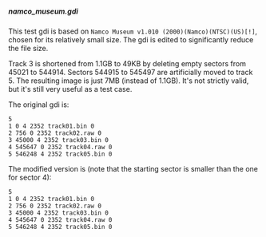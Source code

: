 ##### namco_museum.gdi

This test gdi is based on `Namco Museum v1.010 (2000)(Namco)(NTSC)(US)[!]`, chosen for its relatively small size. The gdi is edited to significantly reduce the file size. 

Track 3 is shortened from 1.1GB to 49KB by deleting empty sectors from 45021 to 544914. Sectors 544915 to 545497 are artificially moved to track 5. The resulting image is just 7MB (instead of 1.1GB). It's not strictly valid, but it's still very useful as a test case.

The original gdi is:

```
5
1 0 4 2352 track01.bin 0
2 756 0 2352 track02.raw 0
3 45000 4 2352 track03.bin 0
4 545647 0 2352 track04.raw 0
5 546248 4 2352 track05.bin 0
```

The modified version is (note that the starting sector is smaller than the one for sector 4):

```
5
1 0 4 2352 track01.bin 0
2 756 0 2352 track02.raw 0
3 45000 4 2352 track03.bin 0
4 545647 0 2352 track04.raw 0
5 546248 4 2352 track05.bin 0
```

